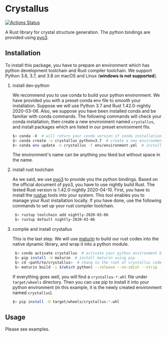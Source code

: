# Crystallus

[![Actions Status](https://github.com/yoshida-lab/crystallus/workflows/tests/badge.svg)](https://github.com/yoshida-lab/crystallus/actions)

A Rust library for crystal structure generation. The python bindings are provided using [pyo3](https://github.com/PyO3/pyo3).

## Installation

To install this package, you have to prepare an environment which has python development toolchain and Rust compiler toolchain.
We support Python 3.6, 3.7, and 3.8 on macOS and Linux (**windows is not supported**).

1. install dev-python

   We recommend you to use conda to build your python environment. We have provided you with a preset conda env file to smooth your installation.
   Suppose we will use Python 3.7 and Rust 1.42.0-nightly 2020-03-06. Also, we suppose you have been installed conda and be familiar with conda commands.
   The following commands will check your conda installation, then create a new environment named `crystallus`, and install packages which are listed in our preset environment fils.

   ```bash
   $> conda -V  # will return your conda version if conda installation is ok
   $> conda create -n crystallus python=3.7  # create a new environment with python3.7 and name it *crystallus*.
   $> conda env update -n crystallus -f env/environment.yml  # install packages which are listed in `environment.yml` file.
   ```

   The environment's name can be anything you liked but without space in the name.

2. install rust toolchain

   As we said, we use [pyo3](https://github.com/PyO3/pyo3) to provide you the python bindings.
   Based on the official document of pyo3, you have to use nightly build Rust. The tested Rust version is 1.42.0-nightly 2020-04-10.
   First, you have to install the [rustup](https://www.rust-lang.org/tools/install) tools into your system. This tool enables you to manage your Rust installation locally.
   If you have done, use the following commands to set up your rust compiler toolchain.

   ```bash
    $> rustup toolchain add nightly-2020-03-06
    $> rustup default nightly-2020-03-06
   ```

3. compile and install crystallus

   This is the last step. We will use [maturin](https://github.com/PyO3/maturin) to build our rust codes into the native dynamic library, and wrap it into a python module.

   ```bash
    $> conda activate crystallus  # activate your python environment by name
    $> pip install -U maturin  # install maturin using pip
    $> cd <path/to/crystallus>  # chang to the root of crystallus codes
    $> maturin build -i $(which python) --release --no-sdist --strip  # build package
   ```

   If everything goes well, you will find a `crystallus-*.whl` file under `target/wheels` directory.
   Then you can use pip to install it into your python environment (in this example, it is the newly created environment named `crystallus`).

   ```bash
   $> pip install -U target/wheels/crystallus-*.whl
   ```

## Usage

Please see examples.
